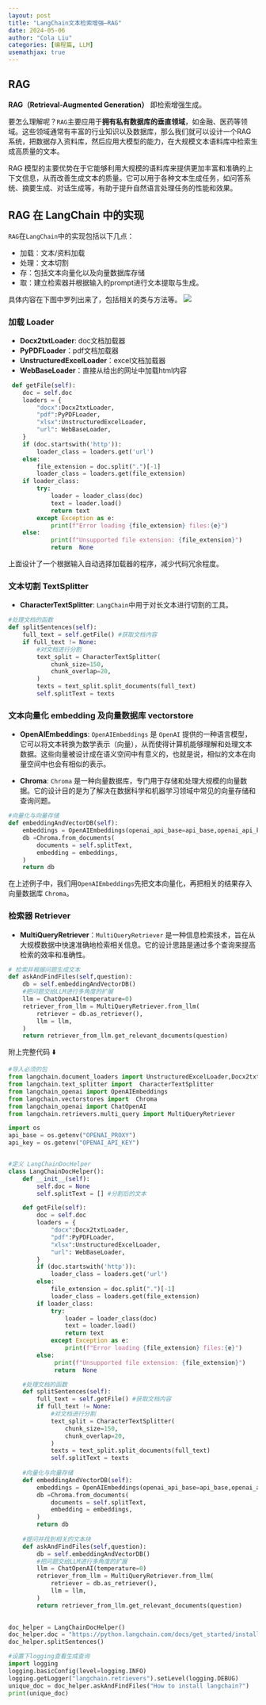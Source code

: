 ```yaml
---
layout: post
title: "LangChain文本检索增强—RAG"
date: 2024-05-06
author: "Cola Liu"
categories: [编程篇, LLM]
usemathjax: true
---
```


## RAG

**RAG（Retrieval-Augmented Generation）** 即检索增强生成。

要怎么理解呢？`RAG`主要应用于**拥有私有数据库的垂直领域**，如金融、医药等领域。这些领域通常有丰富的行业知识以及数据库，那么我们就可以设计一个RAG系统，把数据存入资料库，然后应用大模型的能力，在大规模文本语料库中检索生成高质量的文本。

RAG 模型的主要优势在于它能够利用大规模的语料库来提供更加丰富和准确的上下文信息，从而改善生成文本的质量。它可以用于各种文本生成任务，如问答系统、摘要生成、对话生成等，有助于提升自然语言处理任务的性能和效果。


## RAG 在 LangChain 中的实现
`RAG`在`LangChain`中的实现包括以下几点：
- 加载：文本/资料加载
- 处理：文本切割
- 存：包括文本向量化以及向量数据库存储
- 取：建立检索器并根据输入的prompt进行文本提取与生成。

具体内容在下图中罗列出来了，包括相关的类与方法等。
<img src="/assets/imgs/ai/langchain/langchain-rag.png" />

### 加载 Loader
- **Docx2txtLoader**: doc文档加载器
- **PyPDFLoader**：pdf文档加载器
- **UnstructuredExcelLoader**：excel文档加载器
- **WebBaseLoader**：直接从给出的网址中加载html内容

```python
 def getFile(self):
    doc = self.doc
    loaders = {
        "docx":Docx2txtLoader,
        "pdf":PyPDFLoader,
        "xlsx":UnstructuredExcelLoader,
        "url": WebBaseLoader,
    }
    if (doc.startswith('http')):
        loader_class = loaders.get('url')
    else:
        file_extension = doc.split(".")[-1]
        loader_class = loaders.get(file_extension)
    if loader_class:
        try:
            loader = loader_class(doc)
            text = loader.load()
            return text
        except Exception as e: 
            print(f"Error loading {file_extension} files:{e}") 
    else:
            print(f"Unsupported file extension: {file_extension}")
            return  None 
```
上面设计了一个根据输入自动选择加载器的程序，减少代码冗余程度。

### 文本切割 TextSplitter
- **CharacterTextSplitter**: `LangChain`中用于对长文本进行切割的工具。

```python
#处理文档的函数
def splitSentences(self):
    full_text = self.getFile() #获取文档内容
    if full_text != None:
        #对文档进行分割
        text_split = CharacterTextSplitter(
            chunk_size=150,
            chunk_overlap=20,
        )
        texts = text_split.split_documents(full_text)
        self.splitText = texts
```
### 文本向量化 embedding 及向量数据库 vectorstore
- **OpenAIEmbeddings**: `OpenAIEmbeddings` 是 `OpenAI` 提供的一种语言模型，它可以将文本转换为数学表示（向量），从而使得计算机能够理解和处理文本数据。这些向量被设计成在语义空间中有意义的，也就是说，相似的文本在向量空间中也会有相似的表示。

- **Chroma**: `Chroma` 是一种向量数据库，专门用于存储和处理大规模的向量数据。它的设计目的是为了解决在数据科学和机器学习领域中常见的向量存储和查询问题。


```python
#向量化与向量存储
def embeddingAndVectorDB(self):
    embeddings = OpenAIEmbeddings(openai_api_base=api_base,openai_api_key=api_key)
    db =Chroma.from_documents(
        documents = self.splitText,
        embedding = embeddings,
    )
    return db
```
在上述例子中，我们用`OpenAIEmbeddings`先把文本向量化，再把相关的结果存入向量数据库 `Chroma`。

### 检索器 Retriever
- **MultiQueryRetriever**：`MultiQueryRetriever` 是一种信息检索技术，旨在从大规模数据中快速准确地检索相关信息。它的设计思路是通过多个查询来提高检索的效率和准确性。

```python
# 检索并根据问题生成文本
def askAndFindFiles(self,question):
    db = self.embeddingAndVectorDB()
    #把问题交给LLM进行多角度的扩展
    llm = ChatOpenAI(temperature=0)
    retriever_from_llm = MultiQueryRetriever.from_llm(
        retriever = db.as_retriever(),
        llm = llm,
    )
    return retriever_from_llm.get_relevant_documents(question)
```


附上完整代码 ⬇️ 
```python
#导入必须的包
from langchain.document_loaders import UnstructuredExcelLoader,Docx2txtLoader,PyPDFLoader, WebBaseLoader
from langchain.text_splitter import  CharacterTextSplitter
from langchain_openai import OpenAIEmbeddings
from langchain.vectorstores import  Chroma
from langchain_openai import ChatOpenAI
from langchain.retrievers.multi_query import MultiQueryRetriever

import os
api_base = os.getenv("OPENAI_PROXY")
api_key = os.getenv("OPENAI_API_KEY")


#定义 LangChainDocHelper
class LangChainDocHelper():
    def __init__(self):
        self.doc = None
        self.splitText = [] #分割后的文本

    def getFile(self):
        doc = self.doc
        loaders = {
            "docx":Docx2txtLoader,
            "pdf":PyPDFLoader,
            "xlsx":UnstructuredExcelLoader,
            "url": WebBaseLoader,
        }
        if (doc.startswith('http')):
            loader_class = loaders.get('url')
        else:
            file_extension = doc.split(".")[-1]
            loader_class = loaders.get(file_extension)
        if loader_class:
            try:
                loader = loader_class(doc)
                text = loader.load()
                return text
            except Exception as e: 
                print(f"Error loading {file_extension} files:{e}") 
        else:
             print(f"Unsupported file extension: {file_extension}")
             return  None 

    #处理文档的函数
    def splitSentences(self):
        full_text = self.getFile() #获取文档内容
        if full_text != None:
            #对文档进行分割
            text_split = CharacterTextSplitter(
                chunk_size=150,
                chunk_overlap=20,
            )
            texts = text_split.split_documents(full_text)
            self.splitText = texts
    
    #向量化与向量存储
    def embeddingAndVectorDB(self):
        embeddings = OpenAIEmbeddings(openai_api_base=api_base,openai_api_key=api_key)
        db =Chroma.from_documents(
            documents = self.splitText,
            embedding = embeddings,
        )
        return db
    
    #提问并找到相关的文本块
    def askAndFindFiles(self,question):
        db = self.embeddingAndVectorDB()
        #把问题交给LLM进行多角度的扩展
        llm = ChatOpenAI(temperature=0)
        retriever_from_llm = MultiQueryRetriever.from_llm(
            retriever = db.as_retriever(),
            llm = llm,
        )
        return retriever_from_llm.get_relevant_documents(question)
        

doc_helper = LangChainDocHelper()
doc_helper.doc = "https://python.langchain.com/docs/get_started/installation/"
doc_helper.splitSentences()

#设置下logging查看生成查询
import logging
logging.basicConfig(level=logging.INFO)
logging.getLogger("langchain.retrievers").setLevel(logging.DEBUG)
unique_doc = doc_helper.askAndFindFiles("How to install langchain?")
print(unique_doc)
```